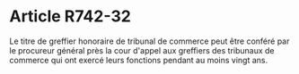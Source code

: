 # Article R742-32

Le titre de greffier honoraire de tribunal de commerce peut être conféré par le procureur général près la cour d'appel aux greffiers des tribunaux de commerce qui ont exercé leurs fonctions pendant au moins vingt ans.
